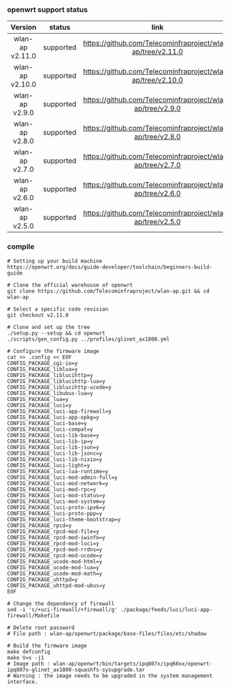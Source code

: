 ### openwrt support status

| Version      | status       | link                                                         |
| :----------: | :----------: | :----------------------------------------------------------: |
| wlan-ap v2.11.0 | supported | https://github.com/Telecominfraproject/wlan-ap/tree/v2.11.0 |
| wlan-ap v2.10.0 | supported | https://github.com/Telecominfraproject/wlan-ap/tree/v2.10.0 |
| wlan-ap v2.9.0 | supported | https://github.com/Telecominfraproject/wlan-ap/tree/v2.9.0 |
| wlan-ap v2.8.0 | supported | https://github.com/Telecominfraproject/wlan-ap/tree/v2.8.0 |
| wlan-ap v2.7.0 | supported | https://github.com/Telecominfraproject/wlan-ap/tree/v2.7.0 |
| wlan-ap v2.6.0 | supported | https://github.com/Telecominfraproject/wlan-ap/tree/v2.6.0 |
| wlan-ap v2.5.0 | supported | https://github.com/Telecominfraproject/wlan-ap/tree/v2.5.0 |

### compile

```
# Setting up your build machine
https://openwrt.org/docs/guide-developer/toolchain/beginners-build-guide

# Clone the official warehouse of openwrt
git clone https://github.com/Telecominfraproject/wlan-ap.git && cd wlan-ap

# Select a specific code revision
git checkout v2.11.0

# Clone and set up the tree
./setup.py --setup && cd openwrt
./scripts/gen_config.py ../profiles/glinet_ax1800.yml

# Configure the firmware image
cat >> .config << EOF
CONFIG_PACKAGE_cgi-io=y
CONFIG_PACKAGE_liblua=y
CONFIG_PACKAGE_liblucihttp=y
CONFIG_PACKAGE_liblucihttp-lua=y
CONFIG_PACKAGE_liblucihttp-ucode=y
CONFIG_PACKAGE_libubus-lua=y
CONFIG_PACKAGE_lua=y
CONFIG_PACKAGE_luci=y
CONFIG_PACKAGE_luci-app-firewall=y
CONFIG_PACKAGE_luci-app-opkg=y
CONFIG_PACKAGE_luci-base=y
CONFIG_PACKAGE_luci-compat=y
CONFIG_PACKAGE_luci-lib-base=y
CONFIG_PACKAGE_luci-lib-ip=y
CONFIG_PACKAGE_luci-lib-json=y
CONFIG_PACKAGE_luci-lib-jsonc=y
CONFIG_PACKAGE_luci-lib-nixio=y
CONFIG_PACKAGE_luci-light=y
CONFIG_PACKAGE_luci-lua-runtime=y
CONFIG_PACKAGE_luci-mod-admin-full=y
CONFIG_PACKAGE_luci-mod-network=y
CONFIG_PACKAGE_luci-mod-rpc=y
CONFIG_PACKAGE_luci-mod-status=y
CONFIG_PACKAGE_luci-mod-system=y
CONFIG_PACKAGE_luci-proto-ipv6=y
CONFIG_PACKAGE_luci-proto-ppp=y
CONFIG_PACKAGE_luci-theme-bootstrap=y
CONFIG_PACKAGE_rpcd=y
CONFIG_PACKAGE_rpcd-mod-file=y
CONFIG_PACKAGE_rpcd-mod-iwinfo=y
CONFIG_PACKAGE_rpcd-mod-luci=y
CONFIG_PACKAGE_rpcd-mod-rrdns=y
CONFIG_PACKAGE_rpcd-mod-ucode=y
CONFIG_PACKAGE_ucode-mod-html=y
CONFIG_PACKAGE_ucode-mod-lua=y
CONFIG_PACKAGE_ucode-mod-math=y
CONFIG_PACKAGE_uhttpd=y
CONFIG_PACKAGE_uhttpd-mod-ubus=y
EOF

# Change the dependency of firewall
sed -i 's/+uci-firewall/+firewall/g' ./package/feeds/luci/luci-app-firewall/Makefile

# Delete root password
# File path : wlan-ap/openwrt/package/base-files/files/etc/shadow

# Build the firmware image
make defconfig
make V=s -j1
# Image path : wlan-ap/openwrt/bin/targets/ipq807x/ipq60xx/openwrt-ipq807x-glinet_ax1800-squashfs-sysupgrade.tar
# Warning : the image needs to be upgraded in the system management interface.
```
